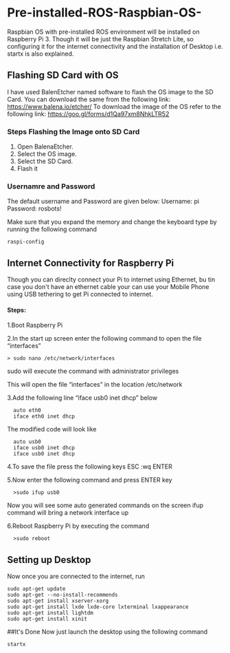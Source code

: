 # Pre-installed-ROS-Raspbian-OS-
Raspbian OS with pre-installed ROS environment will be installed on Raspberry Pi 3. Though it will be just the Raspbian Stretch Lite, so configuring it for the internet connectivity and the installation of Desktop i.e. startx is also explained. 
## Flashing SD Card with OS
I have used BalenEtcher named software to flash the OS image to the SD Card. 
You can download the same from the following link: https://www.balena.io/etcher/
To download the image of the OS refer to the following link: https://goo.gl/forms/d1Qa97xm8NhkLTR52
### Steps Flashing the Image onto SD Card
  1. Open BalenaEtcher.
  2. Select the OS image.
  3. Select the SD Card.
  4. Flash it 
### Usernamre and Password
 The default username and Password are given below:
  Username: pi
  Password: rosbots!

Make sure that you expand the memory and change the keyboard type by running the following command 

    raspi-config
## Internet Connectivity for Raspberry Pi
Though you can direclty connect your Pi to internet using Ethernet, bu tin case you don't have an ethernet cable your can use your Mobile Phone using USB tethering to get Pi connected to internet.
#### Steps:
  1.Boot Raspberry Pi

  2.In the start up screen enter the following command to open the file “interfaces”

    > sudo nano /etc/network/interfaces

  sudo will execute the command with administrator privileges

  This will open the file “interfaces” in the location /etc/network

  3.Add the following line “iface usb0 inet dhcp”  below
     
      auto eth0
      iface eth0 inet dhcp

   The modified code will look like

      auto usb0
      iface usb0 inet dhcp
      iface usb0 inet dhcp

  4.To save the file press the following keys
                      ESC
                        :wq 
                        ENTER

  5.Now enter the following command and press ENTER key
                        
      >sudo ifup usb0
   Now you will see some auto generated commands on the screen
      ifup command will bring a network interface up

  6.Reboot Raspberry Pi by executing the command
    
      >sudo reboot
      
 ## Setting up Desktop 
 Now once you are connected to the internet, run 
 
    sudo apt-get update
    sudo apt-get --no-install-recommends 
    sudo apt-get install xserver-xorg 
    sudo apt-get install lxde lxde-core lxterminal lxappearance
    sudo apt-get install lightdm
    sudo apt-get install xinit
##It's Done 
Now just launch the desktop using the following command 
    
    startx

